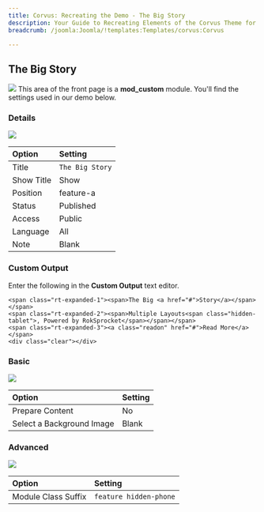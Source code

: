 ```yaml
---
title: Corvus: Recreating the Demo - The Big Story
description: Your Guide to Recreating Elements of the Corvus Theme for Joomla
breadcrumb: /joomla:Joomla/!templates:Templates/corvus:Corvus

---
```


The Big Story
-----
![][demo]
This area of the front page is a **mod_custom** module. You'll find the settings used in our demo below.

### Details
![][demo2]

| Option            | Setting         |  
| :---------------- | :-------------- |  
| Title             | `The Big Story` |  
| Show Title        | Show            |  
| Position          | feature-a       |  
| Status            | Published       |  
| Access            | Public          |  
| Language          | All             |  
| Note              | Blank           |  

### Custom Output
Enter the following in the **Custom Output** text editor.

~~~
<span class="rt-expanded-1"><span>The Big <a href="#">Story</a></span></span>
<span class="rt-expanded-2"><span>Multiple Layouts<span class="hidden-tablet">, Powered by RokSprocket</span></span></span>
<span class="rt-expanded-3"><a class="readon" href="#">Read More</a></span>
<div class="clear"></div>
~~~

### Basic
![][demo3]

| Option                    | Setting |  
| :------------------------ | :------ |  
| Prepare Content           | No      |  
| Select a Background Image | Blank   |

### Advanced
![][demo4]

| Option              | Setting                |  
| :------------------ | :--------------------- |  
| Module Class Suffix | `feature hidden-phone` |

[demo]: assets/demo_3.jpeg
[demo2]: assets/story_1.jpeg
[demo3]: assets/story_2.jpeg
[demo4]: assets/story_3.jpeg